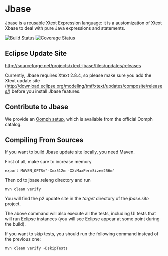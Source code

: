 # Jbase
Jbase is a reusable Xtext Expression language: it is a austomization of Xtext Xbase to deal with pure Java expressions and statements.

[![Build Status](https://travis-ci.org/LorenzoBettini/jbase.svg?branch=master)](https://travis-ci.org/LorenzoBettini/jbase) [![Coverage Status](https://coveralls.io/repos/LorenzoBettini/jbase/badge.svg?branch=master&service=github)](https://coveralls.io/github/LorenzoBettini/jbase?branch=master)

## Eclipse Update Site

http://sourceforge.net/projects/xtext-jbase/files/updates/releases

Currently, Jbase requires Xtext 2.8.4, so please make sure you add the Xtext update site (http://download.eclipse.org/modeling/tmf/xtext/updates/composite/releases/) before you install Jbase features.

## Contribute to Jbase

We provide an [Oomph setup](https://wiki.eclipse.org/Eclipse_Installer), which is available from the official Oomph catalog.

## Compiling From Sources

If you want to build Jbase update site locally, you need Maven.

First of all, make sure to increase memory

```
export MAVEN_OPTS="-Xmx512m -XX:MaxPermSize=256m"
```

Then cd to jbase.releng directory and run

```
mvn clean verify
```

You will find the p2 update site in the _target_ directory of the _jbase.site_ project.

The above command will also execute all the tests, including UI tests that will run Eclipse instances (you will see Eclipse appear at some point during the build).

If you want to skip tests, you should run the following command instead of the previous one:

```
mvn clean verify -DskipTests
```

